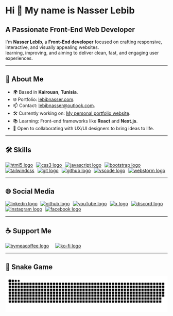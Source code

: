 <h1>Hi 👋 My name is Nasser Lebib</h1>
<h2>A Passionate Front-End Web Developer</h2>
<p>I'm <strong>Nasser Lebib</strong>, a <strong>Front-End developer</strong> focused on crafting responsive, interactive, and visually appealing websites.<br>learning, improving, and aiming to deliver clean, fast, and engaging user experiences.</p>
<hr>
<h2>📄 About Me</h2>
<ul>
    <li>🌍 Based in <strong>Kairouan</strong>, <strong>Tunisia</strong>.</li>
    <li>🌐 Portfolio: <a href="https://lebibnasser.com" target="_blank">lebibnasser.com</a>.</li>
    <li>📫 Contact: <a href="mailto:nasserlebib@outlook.com" target="_blank">lebibnasser@outlook.com</a>.</li>
    <li>🛠️ Currently working on: <a href="https://nasserlebib.com" target="_blank">My personal portfolio website</a>.</li>
    <li>📚 Learning: Front-end frameworks like <strong>React</strong> and <strong>Next.js</strong>.</li>
    <li>🤝 Open to collaborating with UX/UI designers to bring ideas to life.</li>
</ul>
<hr>
<h2>🛠 Skills</h2>
<div>
    <a href="https://developer.mozilla.org/en-US/docs/Web/HTML" target="_blank"><img src="https://skills.syvixor.com/api/icons?i=html" alt="html5 logo" /></a>
    <img width="2">
    <a href="https://developer.mozilla.org/en-US/docs/Web/CSS" target="_blank"><img src="https://skills.syvixor.com/api/icons?i=css3" alt="css3 logo" /></a>        
    <img width="2">
    <a href="https://developer.mozilla.org/en-US/docs/Web/JavaScript" target="_blank"><img src="https://skills.syvixor.com/api/icons?i=js" alt="javascript logo" /></a>
    <img width="2">
    <a href="https://getbootstrap.com" target="_blank"><img src="https://skills.syvixor.com/api/icons?i=bootstrap" alt="bootstrap logo"/></a>
    <img width="2">
    <a href="https://tailwindcss.com" target="_blank"><img src="https://skills.syvixor.com/api/icons?i=tailwindcss" alt="tailwindcss"/></a>
    <img width="2">
    <a href="https://git-scm.com" target="_blank"><img src="https://skills.syvixor.com/api/icons?i=git" alt="git logo" /></a>
    <img width="2">
    <a href="https://github.com" target="_blank"><img src="https://skills.syvixor.com/api/icons?i=github" alt="github logo" /></a>
    <img width="2">
    <a href="https://code.visualstudio.com" target="_blank"><img src="https://skills.syvixor.com/api/icons?i=vscode" alt="vscode logo" /></a>
    <img width="2">
    <a href="https://www.jetbrains.com/webstorm"><img src="https://skills.syvixor.com/api/icons?i=webstorm" alt="webstorm logo" /></a>
</div>
<hr>
<h2>🌐 Social Media</h2>
<div>
    <a href="https://linkedin.com/in/lebibnasser" target="_blank"><img src="https://skills.syvixor.com/api/icons?i=linkedin" alt="linkedin logo"/></a>
    <img width="2">
    <a href="https://github.com/lebibnasser" target="_blank"><img src="https://skills.syvixor.com/api/icons?i=github" alt="github logo"/></a>
    <img width="2">
    <a href="https://youtube.com/@lebibnasserx" target="_blank"><img src="https://skills.syvixor.com/api/icons?i=youtube" alt="youTube logo"/></a>
    <img width="2">
    <a href="https://x.com/lebibnasser" target="_blank"><img src="https://skills.syvixor.com/api/icons?i=x" alt="x logo"/></a>
    <img width="2">
    <a href="https://discord.gg/38q3tVq5wd" target="_blank"><img src="https://skills.syvixor.com/api/icons?i=discord" alt="discord logo" /></a>
    <img width="2">
    <a href="https://instagram.com/lebibnasser" target="_blank"><img src="https://skills.syvixor.com/api/icons?i=instagram" alt="instagram logo" /></a>
    <img width="2">
    <a href="https://facebook.com/lebibnasserx" target="_blank"><img src="https://skills.syvixor.com/api/icons?i=facebook" alt="facebook logo"/></a>
</div>
<hr>
<h2>☕ Support Me</h3>
<div>
    <a href="https://buymeacoffee.com/lebibnasser" target="_blank"><img src="https://cdn.buymeacoffee.com/buttons/v2/default-yellow.png" height="60" width="252" alt="bymeacoffee logo"/></a>
    <img width="12"><img>
    <a href="https://ko-fi.com/lebibnasser" target="_blank"><img src="https://storage.ko-fi.com/cdn/kofi3.png?v=3" height="60" width="252" alt="ko-fi logo"/></a>
</div>
<hr>
<h2>🐍 Snake Game</h2>
<picture>
  <source media="(prefers-color-scheme: dark)" srcset="https://raw.githubusercontent.com/platane/platane/output/github-contribution-grid-snake-dark.svg">
  <source media="(prefers-color-scheme: light)" srcset="https://raw.githubusercontent.com/platane/platane/output/github-contribution-grid-snake.svg">
  <img alt="github contribution grid snake animation" src="https://raw.githubusercontent.com/platane/platane/output/github-contribution-grid-snake.svg">
</picture>
